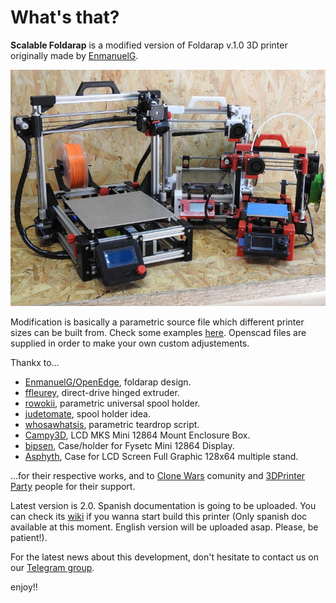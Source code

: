 # What's that?

**Scalable Foldarap** is a modified version of Foldarap v.1.0 3D printer originally made by [EnmanuelG](https://github.com/EmmanuelG/Foldarap). 

![Foldarap Mod v.1.0](pics/scalablefolda.jpg)

Modification is basically a parametric source file which different printer sizes can be built from. Check some examples [here](https://github.com/isidorogv/foldarap_escalable/wiki/Lista-de-Materiales). Openscad files are supplied in order to make your own custom adjustements.

Thankx to...

* [EnmanuelG/OpenEdge](https://github.com/OpenEdge), foldarap design.
* [ffleurey](https://www.thingiverse.com/thing:147705), direct-drive hinged extruder.
* [rowokii](https://www.thingiverse.com/thing:767317), parametric universal spool holder.
* [judetomate](https://www.thingiverse.com/thing:47752), spool holder idea.
* [whosawhatsis](https://www.thingiverse.com/thing:3457), parametric teardrop script.
* [Campy3D](https://www.thingiverse.com/thing:2915718), LCD MKS Mini 12864 Mount Enclosure Box.
* [bipsen](http://www.thingiverse.com/thing:3558349), Case/holder for Fysetc Mini 12864 Display.
* [Asphyth](https://www.thingiverse.com/thing:2470605), Case for LCD Screen Full Graphic 128x64 multiple stand.

...for their respective works, and to [Clone Wars](https://www.reprap.org/wiki/Proyecto_Clone_Wars) comunity and [3DPrinter Party](http://www.3dprinterparty.es/) people for their support.

Latest version is 2.0. Spanish documentation is going to be uploaded. You can check its [wiki](https://github.com/isidorogv/foldarap_escalable/wiki) if you wanna start build this printer (Only spanish doc available at this moment. English version will be uploaded asap. Please, be patient!).

For the latest news about this development, don't hesitate to contact us on our [Telegram group](t.me/scalable_foldarap).

enjoy!!